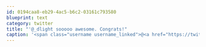 ```yaml
---
id: 0194caa8-eb29-4ac5-b6c2-03161c793580
blueprint: text
category: twitter
title: "'@_dlight sooooo awesome. Congrats!"
caption: '<span class="username username_linked">@<a href="https://twitter.com/_dlight" title="Битюцкий Корнилий">_dlight</a></span> sooooo awesome. Congrats!'
---
```

